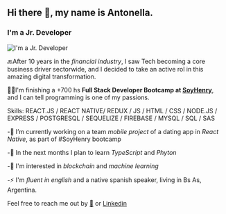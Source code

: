 ## Hi there 👋, my name is Antonella.
### I'm a Jr. Developer

![I'm a Jr. Developer](https://cdnb.artstation.com/p/assets/images/images/028/991/999/original/anna-havrylyukh-.gif?1596125112)

🔙After 10 years in the *financial industry*, I saw Tech becoming a core  business driver sectorwide, and I decided to take an active rol in this amazing digital transformation. 

👩‍💻I'm finishing a +700 hs **Full Stack Developer Bootcamp at [SoyHenry](https://www.soyhenry.com/)**, and I can tell programming is one of my passions.

Skills: REACT.JS / REACT NATIVE/ REDUX / JS / HTML / CSS / NODE.JS / EXPRESS / POSTGRESQL / SEQUELIZE / FIREBASE / MYSQL / SQL / SAS

-🔭 I’m currently working on a team *mobile project* of a dating app in *React Native*, as part of #SoyHenry bootcamp

-🌱 In the next months I plan to learn *TypeScript* and *Phyton*

-🤩 I'm interested in *blockchain* and *machine learning*

-⚡️ I'm *fluent in english* and a native spanish speaker, living in Bs As, Argentina.

Feel free to reach me out by [📩](mrap1988.com.ar) or [Linkedin](https://www.linkedin.com/in/antonella-rapuano)

